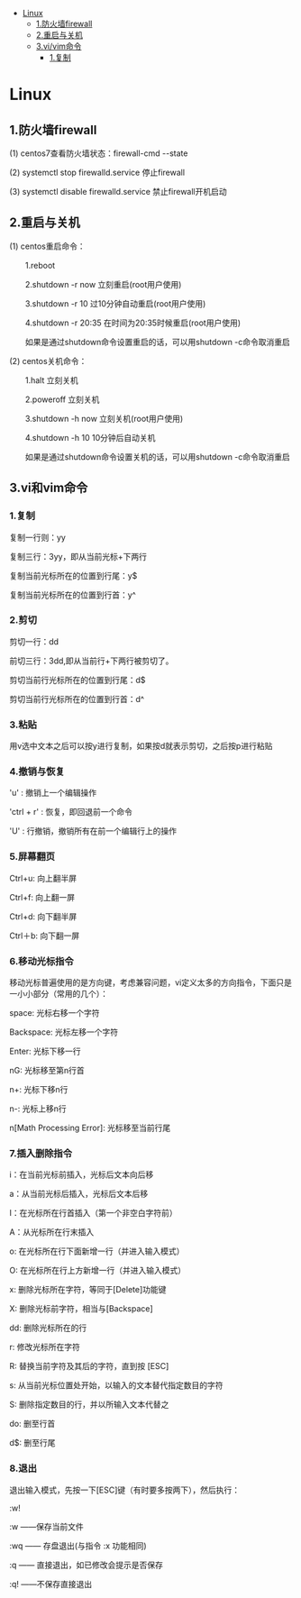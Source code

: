 <!-- GFM-TOC -->
* [Linux](#Linux)
    * [1.防火墙firewall](#1防火墙firewall)
    * [2.重启与关机](#2重启与关机)
    * [3.vi/vim命令](#3vi和vim命令)
        * [1.复制](#1复制)
<!-- GFM-TOC -->

# Linux

## 1.防火墙firewall

(1) centos7查看防火墙状态：firewall-cmd --state

(2) systemctl stop firewalld.service  停止firewall

(3) systemctl disable firewalld.service  禁止firewall开机启动

## 2.重启与关机

(1) centos重启命令：

　　1.reboot
  
　　2.shutdown -r now 立刻重启(root用户使用)
  
　　3.shutdown -r 10 过10分钟自动重启(root用户使用)
  
　　4.shutdown -r 20:35 在时间为20:35时候重启(root用户使用)
  
　　如果是通过shutdown命令设置重启的话，可以用shutdown -c命令取消重启

(2) centos关机命令：

　　1.halt 立刻关机
  
　　2.poweroff 立刻关机
  
　　3.shutdown -h now 立刻关机(root用户使用)
  
　　4.shutdown -h 10 10分钟后自动关机
  
　　如果是通过shutdown命令设置关机的话，可以用shutdown -c命令取消重启
  
## 3.vi和vim命令

### 1.复制

  复制一行则：yy 

  复制三行：3yy，即从当前光标+下两行

  复制当前光标所在的位置到行尾：y$ 

  复制当前光标所在的位置到行首：y^

### 2.剪切

  剪切一行：dd 

  前切三行：3dd,即从当前行+下两行被剪切了。

  剪切当前行光标所在的位置到行尾：d$ 

  剪切当前行光标所在的位置到行首：d^

### 3.粘贴

用v选中文本之后可以按y进行复制，如果按d就表示剪切，之后按p进行粘贴

### 4.撤销与恢复

'u' : 撤销上一个编辑操作

'ctrl + r' : 恢复，即回退前一个命令 

'U' : 行撤销，撤销所有在前一个编辑行上的操作

### 5.屏幕翻页 

Ctrl+u: 向上翻半屏 

Ctrl+f: 向上翻一屏 

Ctrl+d: 向下翻半屏 

Ctrl＋b: 向下翻一屏

### 6.移动光标指令 

移动光标普遍使用的是方向键，考虑兼容问题，vi定义太多的方向指令，下面只是一小小部分（常用的几个）： 

space: 光标右移一个字符 

Backspace: 光标左移一个字符 

Enter: 光标下移一行 

nG: 光标移至第n行首 

n+: 光标下移n行 

n-: 光标上移n行 

n[Math Processing Error]: 光标移至当前行尾

### 7.插入删除指令 

i：在当前光标前插入，光标后文本向后移 

a：从当前光标后插入，光标后文本后移

I：在光标所在行首插入（第一个非空白字符前） 

A：从光标所在行末插入 

o: 在光标所在行下面新增一行（并进入输入模式）

O: 在光标所在行上方新增一行（并进入输入模式）

x: 删除光标所在字符，等同于[Delete]功能键 

X: 删除光标前字符，相当与[Backspace] 

dd: 删除光标所在的行 

r: 修改光标所在字符 

R: 替换当前字符及其后的字符，直到按 [ESC] 

s: 从当前光标位置处开始，以输入的文本替代指定数目的字符 

S: 删除指定数目的行，并以所输入文本代替之 

do: 删至行首 

d$: 删至行尾

### 8.退出 

退出输入模式，先按一下[ESC]键（有时要多按两下），然后执行： 

:w! 

:w ——保存当前文件 

:wq —— 存盘退出(与指令 :x 功能相同) 

:q —— 直接退出，如已修改会提示是否保存 

:q! ——不保存直接退出
 
